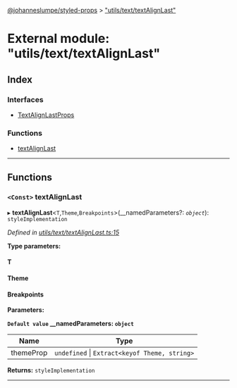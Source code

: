 [@johanneslumpe/styled-props](../README.md) > ["utils/text/textAlignLast"](../modules/_utils_text_textalignlast_.md)

# External module: "utils/text/textAlignLast"

## Index

### Interfaces

* [TextAlignLastProps](../interfaces/_utils_text_textalignlast_.textalignlastprops.md)

### Functions

* [textAlignLast](_utils_text_textalignlast_.md#textalignlast)

---

## Functions

<a id="textalignlast"></a>

### `<Const>` textAlignLast

▸ **textAlignLast**<`T`,`Theme`,`Breakpoints`>(__namedParameters?: *`object`*): `styleImplementation`

*Defined in [utils/text/textAlignLast.ts:15](https://github.com/johanneslumpe/styled-props/blob/8e709f1/src/utils/text/textAlignLast.ts#L15)*

**Type parameters:**

#### T 
#### Theme 
#### Breakpoints 
**Parameters:**

**`Default value` __namedParameters: `object`**

| Name | Type |
| ------ | ------ |
| themeProp | `undefined` \| `Extract<keyof Theme, string>` |

**Returns:** `styleImplementation`

___

